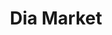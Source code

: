 ---
title: "Dia Market"
url: /ciudad-autonoma-de-buenos-aires/dia-market-thames/
shop: comodidad
---